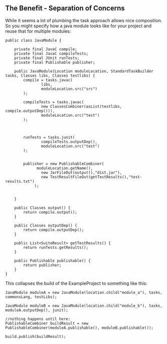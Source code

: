 ## The Benefit - Separation of Concerns

While it seems a lot of plumbing the task approach allows nice composition. So you might specify how a java module looks like for your project and reuse that for multiple modules:

```
public class JavaModule {
    
    private final JavaC compile;
    private final JavaC compileTests;
    private final JUnit runTests;
    private final Publishable publisher;

    public JavaModule(Location moduleLocation, StandardTaskBuilder tasks, Classes libs, Classes testlibs) {    
        compile = tasks.javac(
                libs,
                moduleLocation.src("src")
        );

        compileTests = tasks.javac(
                new ClassesCombiner(asList(testlibs, compile.outputDep())),
                moduleLocation.src("test")
        );



        runTests = tasks.junit(
                compileTests.outputDep(),
                moduleLocation.src("test")
        );


        publisher = new PublishableCombiner(
              moduleLocation.getName(),
                new JarFileOut(output(),"dist.jar"),
                new TestResultFileOut(getTestResults(),"test-results.txt")
             );


    }

    public Classes output() {
        return compile.output();
    }

    public Classes outputDep() {
        return compile.outputDep();
    }

    public List<SuiteResult> getTestResults() {
        return runTests.getResults();
    }

    public Publishable publishable() {
        return publisher;
    }
}

```

This collapses the build of the ExampleProject to something like this:
```
JavaModule moduleA = new JavaModule(location.child("module_a"), tasks, commonsLang, testLibs);

JavaModule moduleB = new JavaModule(location.child("module_b"), tasks, moduleA.outputDep(), junit);

//nothing happens until here:
PublishableCombiner buildResult = new PublishableCombiner(moduleA.publishable(), moduleB.publishable());

build.publish(buildResult);
```
